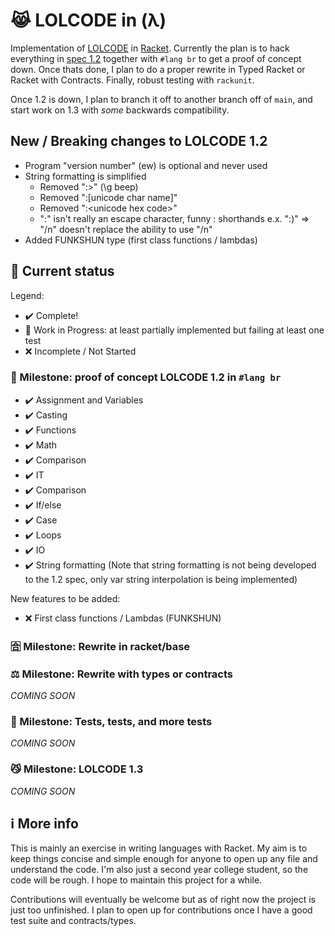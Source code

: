 # 😹 LOLCODE in (λ)

Implementation of [LOLCODE](https://en.wikipedia.org/wiki/LOLCODE) in [Racket](https://racket-lang.org/). Currently the plan is to hack everything in [spec 1.2](https://github.com/justinmeza/lolcode-spec/blob/master/v1.2/lolcode-spec-v1.2.md) together with `#lang br` to get a proof of concept down. Once thats done, I plan to do a proper rewrite in Typed Racket or Racket with Contracts. Finally, robust testing with `rackunit`.

Once 1.2 is down, I plan to branch it off to another branch off of `main`, and start work on 1.3 with *some* backwards compatibility.

## New / Breaking changes to LOLCODE 1.2

- Program "version number" (ew) is optional and never used
- String formatting is simplified
  - Removed ":>" (\g beep)
  - Removed ":[unicode char name]"
  - Removed ":\<unicode hex code>"
  - ":" isn't really an escape character, funny : shorthands e.x. ":)" => "/n" doesn't replace the ability to use "/n"
- Added FUNKSHUN type (first class functions / lambdas)

## 🔨 Current status

Legend:

- ✔️ Complete!
- 🚧 Work in Progress: at least partially implemented but failing at least one test
- ❌ Incomplete / Not Started

### 🌺 Milestone: proof of concept LOLCODE 1.2 in `#lang br`

- ✔️ Assignment and Variables
- ✔️ Casting
- ✔️ Functions
- ✔️ Math
- ✔️ Comparison
- ✔️ IT
- ✔️ Comparison
- ✔️ If/else
- ✔️ Case
- ✔️ Loops
- ✔️ IO
- ✔️ String formatting (Note that string formatting is not being developed to the 1.2 spec, only var string interpolation is being implemented)

New features to be added:

- ❌ First class functions / Lambdas (FUNKSHUN)

### 🈴 Milestone: Rewrite in racket/base

### ⚖️ Milestone: Rewrite with types or contracts

_COMING SOON_

### 🧪 Milestone: Tests, tests, and more tests

_COMING SOON_

### 😼 Milestone: LOLCODE 1.3

_COMING SOON_

## ℹ️ More info

This is mainly an exercise in writing languages with Racket. My aim is to keep things concise and simple enough for anyone to open up any file and understand the code. I'm also just a second year college student, so the code will be rough. I hope to maintain this project for a while.

Contributions will eventually be welcome but as of right now the project is just too unfinished. I plan to open up for contributions once I have a good test suite and contracts/types.
